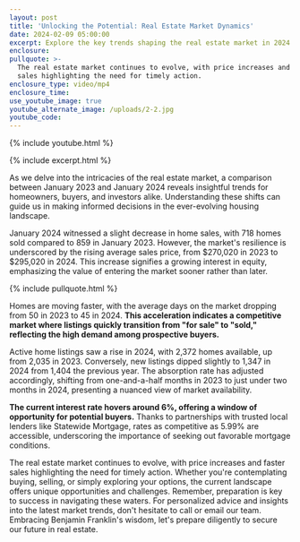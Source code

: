 ```yaml
---
layout: post
title: 'Unlocking the Potential: Real Estate Market Dynamics'
date: 2024-02-09 05:00:00
excerpt: Explore the key trends shaping the real estate market in 2024.
enclosure:
pullquote: >-
  The real estate market continues to evolve, with price increases and faster
  sales highlighting the need for timely action.
enclosure_type: video/mp4
enclosure_time:
use_youtube_image: true
youtube_alternate_image: /uploads/2-2.jpg
youtube_code:
---
```

{% include youtube.html %}

{% include excerpt.html %}

As we delve into the intricacies of the real estate market, a comparison between January 2023 and January 2024 reveals insightful trends for homeowners, buyers, and investors alike. Understanding these shifts can guide us in making informed decisions in the ever-evolving housing landscape.

January 2024 witnessed a slight decrease in home sales, with 718 homes sold compared to 859 in January 2023. However, the market's resilience is underscored by the rising average sales price, from $270,020 in 2023 to $295,020 in 2024. This increase signifies a growing interest in equity, emphasizing the value of entering the market sooner rather than later.

{% include pullquote.html %}

Homes are moving faster, with the average days on the market dropping from 50 in 2023 to 45 in 2024. **This acceleration indicates a competitive market where listings quickly transition from "for sale" to "sold," reflecting the high demand among prospective buyers.**

Active home listings saw a rise in 2024, with 2,372 homes available, up from 2,035 in 2023. Conversely, new listings dipped slightly to 1,347 in 2024 from 1,404 the previous year. The absorption rate has adjusted accordingly, shifting from one-and-a-half months in 2023 to just under two months in 2024, presenting a nuanced view of market availability.

**The current interest rate hovers around 6%, offering a window of opportunity for potential buyers.** Thanks to partnerships with trusted local lenders like Statewide Mortgage, rates as competitive as 5.99% are accessible, underscoring the importance of seeking out favorable mortgage conditions.

The real estate market continues to evolve, with price increases and faster sales highlighting the need for timely action. Whether you're contemplating buying, selling, or simply exploring your options, the current landscape offers unique opportunities and challenges. Remember, preparation is key to success in navigating these waters. For personalized advice and insights into the latest market trends, don't hesitate to call or email our team. Embracing Benjamin Franklin's wisdom, let's prepare diligently to secure our future in real estate.